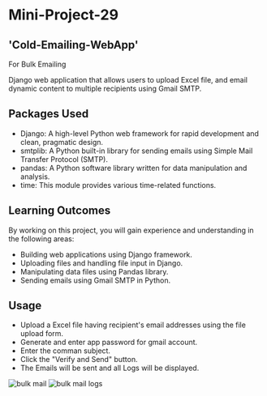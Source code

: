 # Mini-Project-29
## 'Cold-Emailing-WebApp'
For Bulk Emailing 

Django web application that allows users to upload Excel file, and email dynamic content to multiple recipients using Gmail SMTP.

## Packages Used

- Django: A high-level Python web framework for rapid development and clean, pragmatic design.
- smtplib: A Python built-in library for sending emails using Simple Mail Transfer Protocol (SMTP).
- pandas: A Python software library written for data manipulation and analysis.
- time: This module provides various time-related functions.

## Learning Outcomes

By working on this project, you will gain experience and understanding in the following areas:

- Building web applications using Django framework.
- Uploading files and handling file input in Django.
- Manipulating data files using Pandas library.
- Sending emails using Gmail SMTP in Python.

## Usage

- Upload a Excel file having recipient's email addresses using the file upload form.
- Generate and enter app password for gmail account.
- Enter the comman subject.
- Click the "Verify and Send" button.
- The Emails will be sent and all Logs will be displayed.


![bulk mail](https://i.imgur.com/DHTEzUh.png)
![bulk mail logs](https://i.imgur.com/HMFytXn.png)

